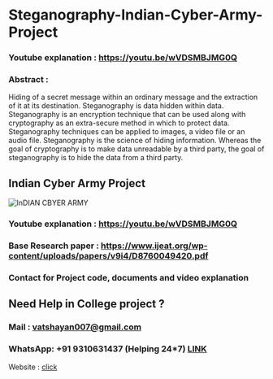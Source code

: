 # Steganography-Indian-Cyber-Army-Project

### Youtube explanation : https://youtu.be/wVDSMBJMG0Q

### Abstract :

Hiding of a secret message within an ordinary message and the extraction of it at its destination. Steganography is data hidden within data. Steganography is an encryption technique that can be used along with cryptography as an extra-secure method in which to protect data. Steganography techniques can be applied to images, a video file or an audio file. Steganography is the science of hiding information. Whereas the goal of cryptography is to make data unreadable by a third party, the goal of steganography is to hide the data from a third party. 


## Indian Cyber Army Project

![InDIAN CBYER ARMY](https://user-images.githubusercontent.com/28294942/165289242-6d7380a5-1f4e-4205-af3a-2a09359302a1.png)


### Youtube explanation : https://youtu.be/wVDSMBJMG0Q

### Base Research paper : https://www.ijeat.org/wp-content/uploads/papers/v9i4/D8760049420.pdf

### Contact for Project code, documents and video explanation

## Need Help in College project ?

### Mail : vatshayan007@gmail.com

### WhatsApp: **+91 9310631437** (Helping 24*7) **[LINK](https://wa.me/message/CHWN2AHCPMAZK1)** 

Website : [click](https://www.cse-projects.com/)
